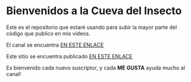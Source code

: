 # Bienvenidos a la Cueva del Insecto

<p>
Este es el repositorio que estaré usando para subir la mayor parte del código que publico en mis videos.
</p>

El canal se encuentra [EN ESTE ENLACE](https://www.youtube.com/channel/UCXyx4LyjmuFEWqcg_agU2Ig "EN ESTE ENLACE")

Este sitio se encuentra publicado [EN ESTE ENLACE](https://pablomederos.github.io/lacuevadelinsecto "EN ESTE ENLACE")

Es bienvenido cada nuevo suscriptor, y cada **ME GUSTA** ayuda mucho al canal!
